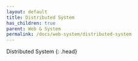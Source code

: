 ```yaml
---
layout: default
title: Distributed System
has_children: true
parent: Web & System
permalink: /docs/web-system/distributed-system
---
```


Distributed System
{: .head}